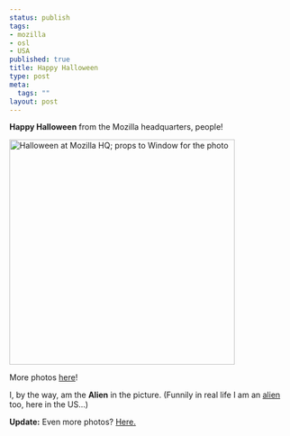 ```yaml
--- 
status: publish
tags: 
- mozilla
- osl
- USA
published: true
title: Happy Halloween
type: post
meta: 
  tags: ""
layout: post
---
```

<strong>Happy Halloween</strong> from the Mozilla headquarters, people!

<a href="http://www.flickr.com/photos/freeed/285051480/"><img src="http://static.flickr.com/115/285051480_a38999ab30.jpg" alt="Halloween at Mozilla HQ; props to Window for the photo" width="400" class="centered" /></a>

More photos <a href="http://picasaweb.google.com/windowsnyder/Halloween2006AtMozilla/">here</a>!

I, by the way, am the <strong>Alien</strong> in the picture. (Funnily in real life I am an <a href="http://en.wikipedia.org/wiki/Alien_%28law%29">alien</a> too, here in the US...)

<strong>Update:</strong> Even more photos? <a href="http://new.photos.yahoo.com/album?c=rochelledeforrest&aid=576460762332906345">Here.</a>
